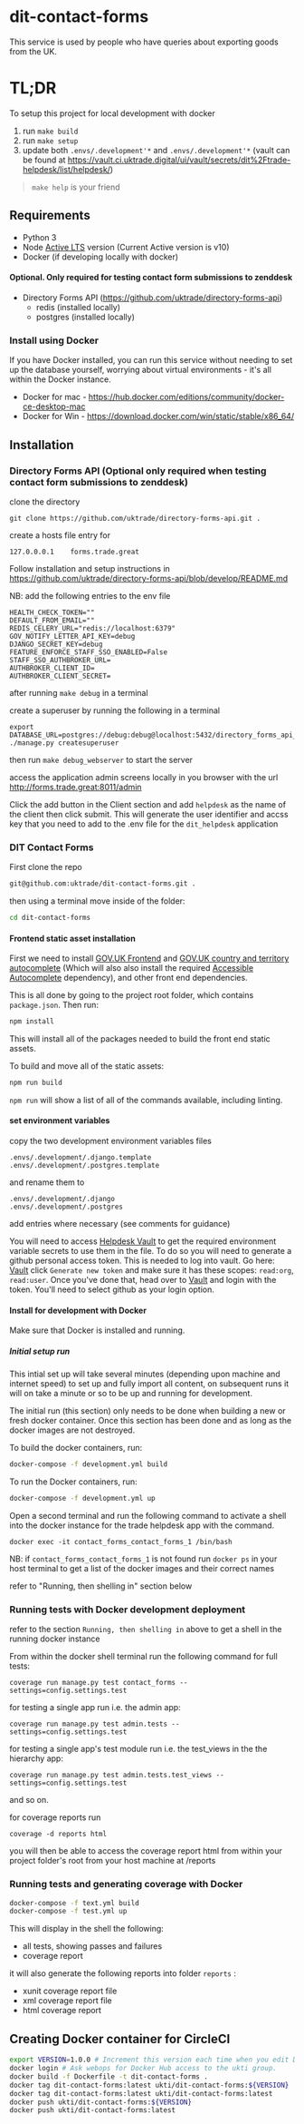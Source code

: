 # dit-contact-forms

This service is used by people who have queries about exporting goods from the UK.

# TL;DR

To setup this project for local development with docker
1. run `make build`
2. run `make setup`
3. update both `.envs/.development'*` and `.envs/.development'*` (vault can be found at https://vault.ci.uktrade.digital/ui/vault/secrets/dit%2Ftrade-helpdesk/list/helpdesk/)

> `make help` is your friend

## Requirements
 - Python 3
 - Node [Active LTS][1] version (Current Active version is v10)
 - Docker (if developing locally with docker)

 #### Optional. Only required for testing contact form submissions to zenddesk
 - Directory Forms API (https://github.com/uktrade/directory-forms-api)
    - redis (installed locally)
    - postgres (installed locally)

 ### Install using Docker

If you have Docker installed, you can run this service without needing to set up the database yourself, worrying about
virtual environments - it's all within the Docker instance.

- Docker for mac - https://hub.docker.com/editions/community/docker-ce-desktop-mac
- Docker for Win - https://download.docker.com/win/static/stable/x86_64/

## Installation

### Directory Forms API (Optional only required when testing contact form submissions to zenddesk)

clone the directory
```
git clone https://github.com/uktrade/directory-forms-api.git .
```

create a hosts file entry for

`127.0.0.0.1    forms.trade.great`

Follow installation and setup instructions in https://github.com/uktrade/directory-forms-api/blob/develop/README.md

NB: add the following entries to the env file

```
HEALTH_CHECK_TOKEN=""
DEFAULT_FROM_EMAIL=""
REDIS_CELERY_URL="redis://localhost:6379"
GOV_NOTIFY_LETTER_API_KEY=debug
DJANGO_SECRET_KEY=debug
FEATURE_ENFORCE_STAFF_SSO_ENABLED=False
STAFF_SSO_AUTHBROKER_URL=
AUTHBROKER_CLIENT_ID=
AUTHBROKER_CLIENT_SECRET=
```
after running `make debug` in a terminal

create a superuser by running the following in a terminal

```
export DATABASE_URL=postgres://debug:debug@localhost:5432/directory_forms_api_debug
./manage.py createsuperuser
```

then run `make debug_webserver` to start the server

access the application admin screens locally in you browser with the url http://forms.trade.great:8011/admin

Click the add button in the Client section and add `helpdesk` as the name of the client then click submit. This will
generate the user identifier and accss key that you need to add to the .env file for the `dit_helpdesk` application

### DIT Contact Forms
First clone the repo

```bash
git@github.com:uktrade/dit-contact-forms.git .

```

then using a terminal move inside of the folder:

```bash
cd dit-contact-forms
```

#### Frontend static asset installation

First we need to install [GOV.UK Frontend][2] and
[GOV.UK country and territory autocomplete][3] (Which will also also install the required [Accessible Autocomplete][4]
dependency), and other front end dependencies.

This is all done by going to the project root folder, which contains `package.json`. Then run:

```bash
npm install
```

This will install all of the packages needed to build the front end static assets.

To build and move all of the static assets:

```bash
npm run build
```

`npm run` will show a list of all of the commands available, including linting.

#### set environment variables

copy the two development environment variables files

```
.envs/.development/.django.template
.envs/.development/.postgres.template

```

and rename them to

```
.envs/.development/.django
.envs/.development/.postgres
```

add entries where necessary (see comments for guidance)

You will need to access [Helpdesk Vault][5] to get the required environment variable secrets to use them in the file.
To do so you will need to generate a github personal access token. This is needed to log into vault.
Go here: [Vault][6] click `Generate new token` and make sure it has these scopes: `read:org`, `read:user`.
Once you've done that, head over to [Vault][7] and login with the token. You'll need to select github
as your login option.

#### Install for development with Docker

Make sure that Docker is installed and running.

##### Initial setup run

This intial set up will take several minutes (depending upon machine and internet speed) to set up and fully import
all content, on subsequent runs it will on take a minute or so to be up and running for development.

The initial run (this section) only needs to be done when building a new or fresh docker container. Once this section
has been done and as long as the docker images are not destroyed.

To build the docker containers, run:

```bash
docker-compose -f development.yml build
```

To run the Docker containers, run:

```bash
docker-compose -f development.yml up
```

Open a second terminal and run the following command to activate a shell into the docker instance
for the trade helpdesk app with the command.

```
docker exec -it contact_forms_contact_forms_1 /bin/bash
```

NB: if `contact_forms_contact_forms_1` is not found run `docker ps` in your host terminal to get a list of the docker images
and their correct names

refer to "Running, then shelling in" section below

### Running tests with Docker development deployment

refer to the section `Running, then shelling in` above to get a shell in the running docker instance

From within the docker shell terminal run the following command for full tests:
```
coverage run manage.py test contact_forms --settings=config.settings.test
```
for testing a single app run i.e. the admin app:
```
coverage run manage.py test admin.tests --settings=config.settings.test
```
for testing a single app's test module run i.e. the test_views in the the hierarchy app:
```
coverage run manage.py test admin.tests.test_views --settings=config.settings.test
```
and so on.

for coverage reports run

```
coverage -d reports html
```
you will then be able to access the coverage report html from within your project folder's root
from your host machine at /reports


### Running tests and generating coverage with Docker

```bash
docker-compose -f text.yml build
docker-compose -f test.yml up

```

This will display in the shell the following:
- all tests, showing passes and failures
- coverage report

it will also generate the following reports into folder `reports` :
- xunit coverage report file
- xml coverage report file
- html coverage report


## Creating Docker container for CircleCI

```bash
export VERSION=1.0.0 # Increment this version each time when you edit Dockerfile.
docker login # Ask webops for Docker Hub access to the ukti group.
docker build -f Dockerfile -t dit-contact-forms .
docker tag dit-contact-forms:latest ukti/dit-contact-forms:${VERSION}
docker tag dit-contact-forms:latest ukti/dit-contact-forms:latest
docker push ukti/dit-contact-forms:${VERSION}
docker push ukti/dit-contact-forms:latest
```

[1]:	https://nodejs.org/en/about/releases/
[2]:	https://github.com/alphagov/govuk-frontend
[3]:	https://github.com/alphagov/govuk-country-and-territory-autocomplete
[4]:	https://github.com/alphagov/accessible-autocomplete
[5]:	%60https://vault.ci.uktrade.io/ui/vault/secrets/dit%2Ftrade-helpdesk/list/helpdesk/%60
[6]:	%60https://github.com/settings/tokens%60
[7]:	%60https://vault.ci.uktrade.io%60